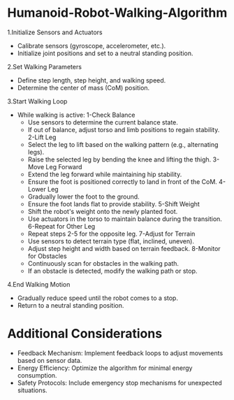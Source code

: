 # Humanoid-Robot-Walking-Algorithm

1.Initialize Sensors and Actuators
  - Calibrate sensors (gyroscope, accelerometer, etc.).
  - Initialize joint positions and set to a neutral standing position.


2.Set Walking Parameters
  - Define step length, step height, and walking speed.
  - Determine the center of mass (CoM) position.


3.Start Walking Loop
  - While walking is active:
     1-Check Balance
       - Use sensors to determine the current balance state.
       - If out of balance, adjust torso and limb positions to regain stability.
     2-Lift Leg
      - Select the leg to lift based on the walking pattern (e.g., alternating legs).
      - Raise the selected leg by bending the knee and lifting the thigh.
     3-Move Leg Forward
      - Extend the leg forward while maintaining hip stability.
      - Ensure the foot is positioned correctly to land in front of the CoM.
     4-Lower Leg
      - Gradually lower the foot to the ground.
      - Ensure the foot lands flat to provide stability.
     5-Shift Weight
      - Shift the robot's weight onto the newly planted foot.
      - Use actuators in the torso to maintain balance during the transition.
     6-Repeat for Other Leg
      - Repeat steps 2-5 for the opposite leg.
     7-Adjust for Terrain
      - Use sensors to detect terrain type (flat, inclined, uneven).
      - Adjust step height and width based on terrain feedback.
     8-Monitor for Obstacles
      - Continuously scan for obstacles in the walking path.
      - If an obstacle is detected, modify the walking path or stop.

4.End Walking Motion
  - Gradually reduce speed until the robot comes to a stop.
  - Return to a neutral standing position.


# Additional Considerations
  - Feedback Mechanism: Implement feedback loops to adjust movements based on sensor data.
  - Energy Efficiency: Optimize the algorithm for minimal energy consumption.
  - Safety Protocols: Include emergency stop mechanisms for unexpected situations.
